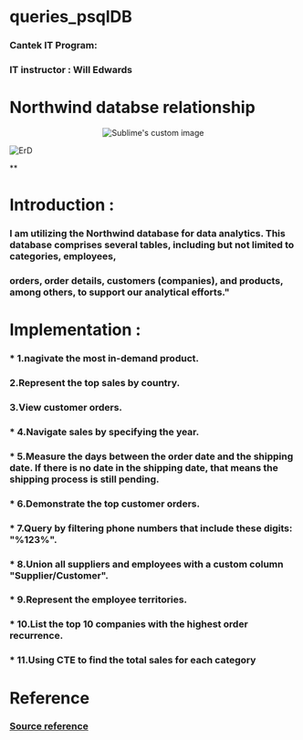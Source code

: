# queries_psqlDB
### Cantek IT Program:
### IT instructor : Will Edwards



# Northwind databse relationship
 <p align="center">
  <img src="https://github.com/jackorta1/queries_psqlDB/assets/52336451/b0400c2a-dcc1-4c19-b345-7f6b2489dad8" alt="Sublime's custom image"/>
</p>
 
 
![ErD](https://github.com/jackorta1/queries_psqlDB/assets/52336451/8f2cc54c-7c1c-4813-a357-476ee63b40d7)



**
# Introduction :


###   I am utilizing the Northwind database for data analytics. This database comprises several tables, including but not limited to categories, employees, 
### orders, order details, customers (companies), and products, among others, to support our analytical efforts."

# Implementation : 

### * 1.nagivate  the most in-demand product.
###   2.Represent the top sales by country.
###  3.View customer orders.
### * 4.Navigate sales by specifying the year.
### * 5.Measure the days between the order date and the shipping date. If there is no date in the shipping date, that means the shipping process is still pending.
### * 6.Demonstrate the top customer orders.
### * 7.Query by filtering phone numbers that include these digits: "%123%".
### * 8.Union all suppliers and employees with a custom column "Supplier/Customer".
### * 9.Represent the employee territories.
### * 10.List the top 10 companies with the highest order recurrence.
### * 11.Using CTE to find the total sales for each category


# Reference 
###  [Source reference](https://github.com/pthom/northwind_psql/blob/master/northwind.sql)
 

